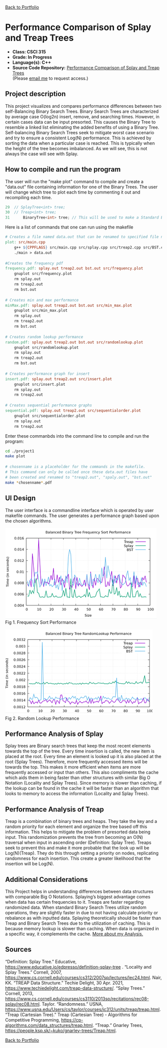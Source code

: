 [Back to Portfolio](./)

Performance Comparison of Splay and Treap Trees
===============

-   **Class: CSCI 315** 
-   **Grade: In Progress** 
-   **Language(s): C++** 
-   **Source Code Repository:** [Performance Comparison of Splay and Treap Trees](https://github.com/JoeKauf/csci-315-spring-2022/tree/master/project3)  
    (Please [email me](mailto:jakaufman@csustudent.net?subject=GitHub%20Access) to request access.)

## Project description

This project visualizes and compares performance differences between two self-Balancing Binary Search Trees. Binary Search Trees are characterized by average case O(log2n) insert, remove, and searching times. However, in certain cases data can be input presorted. This causes the Binary Tree to resemble a linked list eliminating the added benefits of using a Binary Tree. 
	Self-balancing Binary Search Trees seek to mitigate worst case scenario and try to ensure a consistent Log(N) performance. This is achieved by sorting the data when a particular case is reached. This is typically when the height of the tree becomes imbalanced. As we will see, this is not always the case will see with Splay.

## How to compile and run the program

The user will run the "make plot" command to compile and create a "data.out" file containing information for one of the Binary Trees. The user will change which tree to plot each time by commenting it out and recompiling each time.

```main.cpp
29	// SplayTree<int> tree;
30	// Treap<int> tree;
31      BinaryTree<int> tree; // This will be used to make a Standard Binary Tree
```
Here is a list of commands that one can run using the makefile
```makefile
# Creates a file named data.out that can be renamed to specified file name
plot: src/main.cpp 
	g++ ${CPPFLAGS} src/main.cpp src/splay.cpp src/treap2.cpp src/BST.cpp -o main
	./main > data.out

#Creates the frequency pdf
frequency.pdf: splay.out treap2.out bst.out src/frequency.plot
	gnuplot src/frequency.plot
	rm splay.out 
	rm treap2.out 
	rm bst.out 

# Creates min and max performance
minMax.pdf: splay.out treap2.out bst.out src/min_max.plot
	gnuplot src/min_max.plot
	rm splay.out 
	rm treap2.out 
	rm bst.out 

# Creates random lookup performance
random.pdf: splay.out treap2.out bst.out src/randomlookup.plot
	gnuplot src/randomlookup.plot
	rm splay.out 
	rm treap2.out 
	rm bst.out 

# Creates performance graph for insert
insert.pdf: splay.out treap2.out src/insert.plot
	gnuplot src/insert.plot
	rm splay.out 
	rm treap2.out 

# Creates sequential performance graphs
sequential.pdf: splay.out treap2.out src/sequentialorder.plot
	gnuplot src/sequentialorder.plot
	rm splay.out 
	rm treap2.out 
```

Enter these commanbds into the command line to compile and run the program:
```bash
cd ./project1
make plot

# chosenname is a placeholder for the commands in the makefile.
# This command can only be called once these data.out files have 
# been created and renamed to "treap2.out", "spaly.out", "bst.out"
make *chosenname*.pdf
```


## UI Design

The user interface is a commandline interface which is operated by user makefile commands. The user generates a performance graph based upon the chosen algorithms.

![screenshot](images/FreqSort.png)  
Fig 1. Frequency Sort Performance

![screenshot](images/RanLook.png)  
Fig 2. Random Lookup Performance


## Performance Analysis of Splay

  Splay trees are Binary search trees that keep the most recent elements towards the top of the tree. Every time insertion is called, the new item is placed at the root. Every time an element is looked up it is also placed at the root (Splay Trees). Therefore, more frequently accessed items will be towards the top. This makes it more efficient when items are more frequently accessed or input than others. This also compliments the cache which aids them in being faster than other structures with similar Big O Notation (Locality and Splay Trees). Since memory is slower than caching, if the lookup can be found in the cache it will be faster than an algorithm that looks to memory to access the information (Locality and Splay Trees).

## Performance Analysis of Treap

  Treap is a combination of binary trees and heaps. They take the key and a random priority for each element and organize the tree based off this information. This helps to mitigate the problem of presorted data being input. This randomization prevents the tree from becoming an O(N) traversal when input in ascending order (Definition: Splay Tree). Treaps seek to prevent this and make it more probable that the look up will be Log(N)(Treap). They do this through setting a priority on nodes, replicating randomness for each insertion. This create a greater likelihood that the insertion will be Log(N).



## Additional Considerations

  This Project helps in understanding differences between data structures with comparable Big O Notations. Splaying’s biggest advantage comes when data has certain frequencies to it. Treaps are faster regarding randomized data. When standard Binary Search Trees utilize random operations, they are slightly faster in due to not having calculate priority or rebalance as with inputted data. 
  Splaying theoretically should be faster than Treap and Binary Search Trees due to the utilization of caching. This is because memory lookup is slower than caching. When data is organized in a specific way, it complements the cache. [More about my Analysis.](https://github.com/JoeKauf/csci-315-spring-2022/blob/master/project3/Performance%20Comparison%20of%20Splay%20and%20Treap%20Trees.docx)

## Sources

“Definition: Splay Tree.” Educative, https://www.educative.io/edpresso/definition-splay-tree . 
“Locality and Splay Trees.” Cornell, 2007, https://www.cs.cornell.edu/courses/cs312/2007sp/lectures/lec24.html. 
Nair, KK. “TREAP Data Structure.” Techie Delight, 30 Apr. 2021, https://www.techiedelight.com/treap-data-structure/. 
“Splay Trees.” Cornell, 2013, https://www.cs.cornell.edu/courses/cs3110/2013sp/recitations/rec08-splay/rec08.html. 
Taylor. “Randomness.” USNA, https://www.usna.edu/Users/cs/taylor/courses/ic312/units/treap/treap.html. 
“Treap (Cartesian Tree).” Treap (Cartesian Tree) - Algorithms for Competitive Programming, https://cp-algorithms.com/data_structures/treap.html. 
“Treap.” Gnarley Trees, https://people.ksp.sk/~kuko/gnarley-trees/Treap.html. 


[Back to Portfolio](./)
